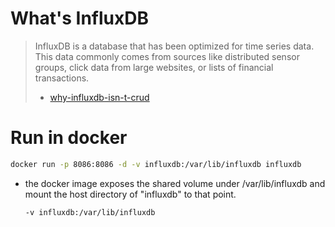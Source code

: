 # What's InfluxDB
> InfluxDB is a database that has been optimized for time series data. 
> This data commonly comes from sources like distributed sensor groups, click data from large websites, or lists of financial transactions.
> - [why-influxdb-isn-t-crud](https://docs.influxdata.com/influxdb/v1.7/concepts/crosswalk/#a-note-on-why-influxdb-isn-t-crud)

# Run in docker
```sh
docker run -p 8086:8086 -d -v influxdb:/var/lib/influxdb influxdb
```
* the docker image exposes the shared volume under /var/lib/influxdb and mount the host directory of "influxdb" to that point.
  ```sh
  -v influxdb:/var/lib/influxdb 
  ```

